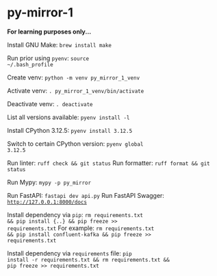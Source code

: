 # py-mirror-1
<b>For learning purposes only...</b>

Install GNU Make: <code>brew install make</code>

Run prior using <code>pyenv</code>: <code>source ~/.bash_profile</code>

Create venv: <code>python -m venv py_mirror_1_venv</code>

Activate venv: <code>. py_mirror_1_venv/bin/activate</code>

Deactivate venv: <code>. deactivate</code>

List all versions available: <code>pyenv install -l</code>

Install CPython 3.12.5: <code>pyenv install 3.12.5</code>

Switch to certain CPython version: <code>pyenv global 3.12.5</code>

Run linter: <code>ruff check && git status</code>
Run formatter: <code>ruff format && git status</code>

Run Mypy: <code>mypy -p py_mirror</code>

Run FastAPI: <code>fastapi dev api.py</code>
Run FastAPI Swagger: <code>http://127.0.0.1:8000/docs</code>

Install dependency via <code>pip</code>: <code>rm requirements.txt && pip install {..} && pip freeze >> requirements.txt</code>
For example: <code>rm requirements.txt && pip install confluent-kafka && pip freeze >> requirements.txt</code>

Install dependency via <code>requirements</code> file: <code>pip install -r requirements.txt && rm requirements.txt && pip freeze >> requirements.txt</code>
